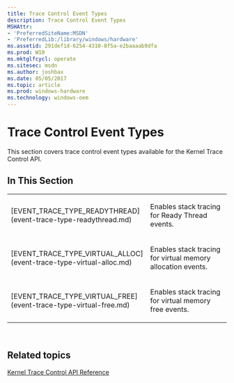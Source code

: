 ```yaml
---
title: Trace Control Event Types
description: Trace Control Event Types
MSHAttr:
- 'PreferredSiteName:MSDN'
- 'PreferredLib:/library/windows/hardware'
ms.assetid: 291def1d-6254-4310-8f5a-e2baaaab9dfa
ms.prod: W10
ms.mktglfcycl: operate
ms.sitesec: msdn
ms.author: joshbax
ms.date: 05/05/2017
ms.topic: article
ms.prod: windows-hardware
ms.technology: windows-oem
---
```


# Trace Control Event Types


This section covers trace control event types available for the Kernel Trace Control API.

## In This Section


<table>
<colgroup>
<col width="50%" />
<col width="50%" />
</colgroup>
<tbody>
<tr class="odd">
<td><p>[EVENT_TRACE_TYPE_READYTHREAD](event-trace-type-readythread.md)</p></td>
<td><p>Enables stack tracing for Ready Thread events.</p></td>
</tr>
<tr class="even">
<td><p>[EVENT_TRACE_TYPE_VIRTUAL_ALLOC](event-trace-type-virtual-alloc.md)</p></td>
<td><p>Enables stack tracing for virtual memory allocation events.</p></td>
</tr>
<tr class="odd">
<td><p>[EVENT_TRACE_TYPE_VIRTUAL_FREE](event-trace-type-virtual-free.md)</p></td>
<td><p>Enables stack tracing for virtual memory free events.</p></td>
</tr>
</tbody>
</table>

 

## Related topics


[Kernel Trace Control API Reference](kernel-trace-control-api-reference.md)

 

 







